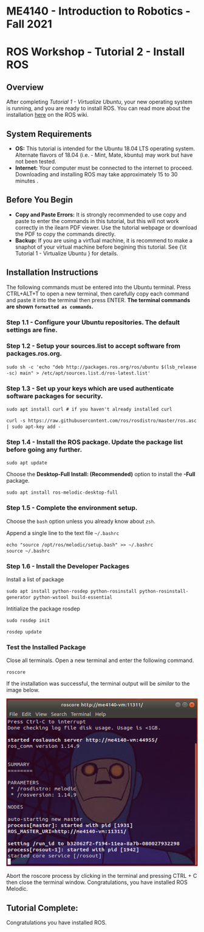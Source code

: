   # ME4140 - Introduction to Robotics - Fall 2021

# ROS Workshop - Tutorial 2 - Install ROS

## Overview

After completing _Tutorial 1 - Virtualize Ubuntu_, your new operating system is running, and you are ready to install ROS. You can read more about the installation [here](http://wiki.ros.org/melodic/Installation/Ubuntu}{here}) on the ROS wiki.

## System Requirements
- **OS:** This tutorial is intended for the Ubuntu 18.04 LTS operating system. Alternate flavors of 18.04 (i.e. - Mint, Mate, kbuntu) may work but have not been tested.
- **Internet:** Your computer must be connected to the internet to proceed. Downloading and installing ROS may take approximately 15 to 30 minutes . 

## Before You Begin
- **Copy and Paste Errors:** It is strongly recommended to use copy and paste to enter the commands in this tutorial, but this will not work correctly in the ilearn PDF viewer. Use the tutorial webpage or download the PDF to copy the commands directly.
- **Backup:** If you are using a virt1ual machine, it is recommend to make a snaphot of your virtual machine before begining this tutorial. See {\it Tutorial 1 - Virtualize Ubuntu } for details.

## Installation Instructions

The following commands must be entered into the Ubuntu terminal. Press CTRL+ALT+T to open a new terminal, then carefully copy each command and paste it into the terminal then press ENTER. **The terminal commands are shown `formatted as commands`.**


### Step 1.1 - Configure your Ubuntu repositories. The default settings are fine.
### Step 1.2 - Setup your sources.list to accept software from packages.ros.org.

```
sudo sh -c 'echo "deb http://packages.ros.org/ros/ubuntu $(lsb_release -sc) main" > /etc/apt/sources.list.d/ros-latest.list'
```
### Step 1.3 - Set up your keys which are used authenticate software packages for security.

```
sudo apt install curl # if you haven't already installed curl
```

```
curl -s https://raw.githubusercontent.com/ros/rosdistro/master/ros.asc | sudo apt-key add -
```

### Step 1.4 - Install the ROS package. Update the package list before going any further.

```
sudo apt update
``` 

Choose the **Desktop-Full Install: (Recommended)** option to install the **-Full** package.

```
sudo apt install ros-melodic-desktop-full
```

### Step 1.5 - Complete the environment setup.

Choose the `bash` option unless you already know about `zsh`.

Append a single line to the text file `~/.bashrc`

```
echo "source /opt/ros/melodic/setup.bash" >> ~/.bashrc
source ~/.bashrc

```
### Step 1.6 - Install the Developer Packages

Install a list of package

```
sudo apt install python-rosdep python-rosinstall python-rosinstall-generator python-wstool build-essential
```

Intitialize the package rosdep
```
sudo rosdep init
```

```
rosdep update
```

### Test the Installed Package

Close all terminals. Open a new terminal and enter the following command.

```
roscore
```

If the installation was successful, the terminal output will be _similar_ to the image below.

<img src="roscore_charlie.png" alt="drawing" width="1000"/>

Abort the roscore process by clicking in the terminal and pressing CTRL + C then close the terminal window. Congratulations, you have installed ROS Melodic.

## Tutorial Complete:

Congratulations you have installed ROS.


